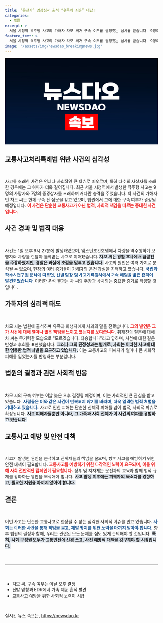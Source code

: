 ```yaml
---
title: ‘운전자’ 영장심사 출석 “유족께 죄송” 대답!
categories:
  - 법률
excerpt: >
  서울 시청역 역주행 사고의 가해자 차모 씨가 구속 여부를 결정짓는 심사를 받습니다. 9명이 목숨을 잃고 7명이 중경상당한 이번 사고, 차 씨는 죄송합니다만 남긴 채 법원에 입장했는데... 과연 그의 운명은 어떻게 될까요?
feature_text: >
  서울 시청역 역주행 사고의 가해자 차모 씨가 구속 여부를 결정짓는 심사를 받습니다. 9명이 목숨을 잃고 7명이 중경상당한 이번 사고, 차 씨는 죄송합니다만 남긴 채 법원에 입장했는데... 과연 그의 운명은 어떻게 될까요?
image: '/assets/img/newsdao_breakingnews.jpg'
---
```


<p><img src="/assets/img/newsdao_breakingnews.jpg" alt="ontimetimes 속보" /></p>

<h2>교통사고처리특례법 위반 사건의 심각성</h2>

<p data-ke-size="size16">&nbsp;</p>

<p>사고를 초래한 사건은 언제나 사회적인 큰 이슈로 떠오르며, 특히 다수의 사상자를 초래한 경우에는 그 여파가 더욱 깊어집니다. 최근 서울 시청역에서 발생한 역주행 사고는 9명의 사망자와 7명의 중경상자를 초래하며 커다란 충격을 주었습니다. 이 사건의 가해자인 차모 씨는 현재 구속 전 심문을 받고 있으며, 법원에서 그에 대한 구속 여부가 결정될 예정입니다. <b><span style="color: #ee2323;">이 사건은 단순한 교통사고가 아닌 법적, 사회적 책임을 따르는 중대한 사건입니다.</span></b></p>

<h2>사건 경과 및 법적 대응</h2>

<p data-ke-size="size16">&nbsp;</p>

<p>사건은 1일 오후 9시 27분에 발생하였으며, 웨스틴조선호텔에서 차량을 역주행하며 보행자와 차량을 잇달아 들이받는 사고로 이어졌습니다. <b><span style="background-color: #21538527;">차모 씨는 경찰 조사에서 급발진을 주장하였지만, 경찰은 과실에 초점을 맞추고 있습니다.</span></b> 사고의 원인은 여러 가지로 분석될 수 있으며, 현장의 여러 증거들이 가해자의 운전 과실을 지적하고 있습니다. <b><span style="color: #1a5490;">국립과학수사연구원 분석에 따르면, 신발 밑창 및 사고기록장치에서 가속 페달을 밟은 흔적이 발견되었습니다.</span></b> 이러한 분석 결과는 차 씨의 주장과 상치되는 중요한 증거로 작용할 것입니다.</p>

<h2>가해자의 심리적 태도</h2>

<p data-ke-size="size16">&nbsp;</p>

<p>차모 씨는 법원에 출석하며 유족과 희생자에게 사과의 말을 전했습니다. <b><span style="color: #ee2323;">그의 발언은 그가 사건에 대해 얼마나 많은 책임을 느끼고 있는지를 보여줍니다.</span></b> 취재진의 질문에 대해 차 씨는 무기력한 모습으로 "모르겠습니다. 죄송합니다"라고 답하며, 사건에 대한 깊은 반성과 후회를 표현했습니다. <b><span style="background-color: #21538527;">그러나 그의 진정성과는 별개로, 사회는 이러한 사고에 대한 엄중한 법적 처벌을 요구하고 있습니다.</span></b> 이는 교통사고의 피해자가 얼마나 큰 사회적 피해를 입었는지를 반영하는 부분입니다.</p>

<h2>법원의 결정과 관련 사회적 반응</h2>

<p data-ke-size="size16">&nbsp;</p>

<p>차모 씨의 구속 여부는 이날 늦은 오후 결정될 예정이며, 이는 사회적인 큰 관심을 받고 있습니다. <b><span style="color: #1a5490;">사람들은 이와 같은 사건이 반복되지 않기를 바라며, 더욱 엄격한 법적 처벌을 기대하고 있습니다.</span></b> 사고로 인한 피해는 단순한 신체적 피해를 넘어 법적, 사회적 이슈로 확장됩니다. <b><span style="background-color: #21538527;">사고 피해자들뿐만 아니라, 그 가족과 사회 전체가 이 사건의 여파를 경험하고 있습니다.</span></b></p>

<h2>교통사고 예방 및 안전 대책</h2>

<p data-ke-size="size16">&nbsp;</p>

<p>사고가 발생한 원인을 분석하고 관계자들의 책임을 물으며, 향후 사고를 예방하기 위한 안전 대책이 필요합니다. <b><span style="color: #ee2323;">교통사고를 예방하기 위한 다각적인 노력이 요구되며, 이를 위해 사회 전반적인 캠페인이 필요합니다.</span></b> 정부 및 지자체는 운전자의 교육과 함께 법적 규제를 강화하는 방안을 모색해야 합니다. <b><span style="background-color: #21538527;">사고 발생 이후에는 피해자의 목소리를 경청하고, 필요한 지원을 아끼지 않아야 합니다.</span></b> </p>

<h2>결론</h2>

<p data-ke-size="size16">&nbsp;</p>

<p>이번 사고는 단순한 교통사고로 한정될 수 없는 심각한 사회적 이슈를 안고 있습니다. <b><span style="color: #1a5490;">사회는 이러한 사건을 통해 책임을 묻고, 재발 방지를 위한 노력을 아끼지 말아야 합니다.</span></b> 향후 법원의 결정과 함께, 우리는 관련된 모든 문제를 심도 있게 논의해야 할 것입니다. <b><span style="background-color: #21538527;">특히, 사회 구성원 모두가 교통안전에 신경 쓰고, 사전 예방적 대책을 강구해야 할 시점입니다.</span></b> </p>

<p data-ke-size="size16">&nbsp;</p>

<hr style="border: none; border-top: 1px solid #ccc; margin: 20px 0;">

<p data-ke-size="size16">&nbsp;</p>

<ul>
  <li>차모 씨, 구속 여부는 이날 오후 결정</li>
  <li>신발 밑창과 EDR에서 가속 제동 흔적 발견</li>
  <li>교통사고 예방을 위한 사회적 노력이 시급</li>
</ul>

<p data-ke-size="size16">&nbsp;</p>
실시간 뉴스 속보는, <a href="https://newsdao.kr" rel="dofollow">https://newsdao.kr</a>


